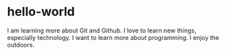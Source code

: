 # hello-world
I am learning more about Git and Github. I love to learn new things, especially technology.  I want to learn more about programming. I enjoy the outdoors. 

